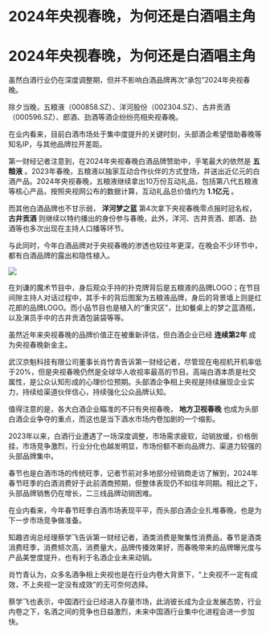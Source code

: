 # 2024年央视春晚，为何还是白酒唱主角

# 2024年央视春晚，为何还是白酒唱主角

虽然白酒行业仍在深度调整期，但并不影响白酒品牌再次“承包”2024年央视春晚。

除夕当晚，五粮液（000858.SZ）、洋河股份（002304.SZ）、古井贡酒（000596.SZ）、郎酒、劲酒等酒企纷纷亮相央视春晚。

在业内看来，目前白酒市场处于集中度提升的关键时刻，头部酒企希望借助春晚等知名IP，与其他品牌拉开差距。

第一财经记者注意到，在2024年央视春晚白酒品牌赞助中，手笔最大的依然是 **五粮液**
。2023年春晚，五粮液以独家互动合作伙伴的方式登场，并送出近亿元的白酒产品。2024年央视春晚，五粮液继续拿出10万份互动礼品，包括第八代五粮液等核心产品，按照央视网公布的数据计算，互动礼品总价值约为
**1.1亿元** 。

而其他白酒品牌也不甘示弱， **洋河梦之蓝** 第4次拿下央视春晚零点报时冠名权， **古井贡酒**
则继续以特约播出的身份参与春晚，此外，洋河、古井贡酒、郎酒、劲酒等也多次出现在主持人口播等环节。

与此同时，今年白酒品牌对于央视春晚的渗透也较往年更深，在晚会不少环节中，都有白酒品牌的露出和隐性植入。

![](https://inews.gtimg.com/om_bt/OxeNTTk6gU30vWpsklWbi0Ua70M6GtbOcVfxgBYXcGTegAA/1000)

在刘谦的魔术节目中，身后观众手持的扑克牌背后是五粮液的品牌LOGO；在节目间隙主持人对话过程中，其手卡的背后图案为五粮液品牌，身后的背景墙上则是红花郎的品牌LOGO。而小品节目也是植入的“重灾区”，比如餐桌上的梦之蓝酒瓶，以及演员手中的古井贡酒包装袋等等。

虽然近年来央视春晚的品牌价值正在被重新评估，但白酒企业已经 **连续第2年** 成为央视春晚新金主。

武汉京魁科技有限公司董事长肖竹青告诉第一财经记者，尽管现在电视机开机率低于20%，但是央视春晚仍然是全球华人收视率最高的节目。高端白酒本质是社交属性，是公众认知形成的心理价位预期。头部酒企争相上央视是持续展现企业实力，持续给渠道伙伴信心，持续强化公众品牌认知。

值得注意的是，各大白酒企业瞄准的不只有央视春晚， **地方卫视春晚** 也成为头部白酒企业争夺的重点，而这也是当下酒水市场内卷加剧的一个缩影。

2023年以来，白酒行业遭遇了一场深度调整，市场需求疲软，动销放缓，价格倒挂，市场竞争激烈，行业分化也越发明显，市场份额不断向品牌力、渠道力较强的头部品牌集中。

春节也是白酒市场的传统旺季，记者节前对多地部分经销商走访了解到，2024年春节旺季的白酒消费好于此前酒商预期，但整体表现仍不如往年同期。相比之下，头部品牌销售仍在增长，二三线品牌动销困难。

在业内看来，今年春节旺季白酒市场表现平平，而头部白酒企业扎堆春晚，也是为下一步市场竞争做准备。

知趣咨询总经理蔡学飞告诉第一财经记者，酒类消费是聚集性消费品，春节是酒类消费旺季，消费频次高，消费量大，品牌传播效果好，而春晚带来的品牌曝光度与产品美誉度提升，也有利于名酒企业未来动销。

肖竹青认为，众多名酒争相上央视也是在行业内卷大背景下，“上央视不一定有成效，不上央视一定没有成效”的无可奈何选择。

蔡学飞也表示，中国酒行业已经进入存量市场，此消彼长成为企业发展态势，行业内卷之下，名酒之间的竞争也日益激烈，未来中国酒行业集中化进程会进一步加快。

